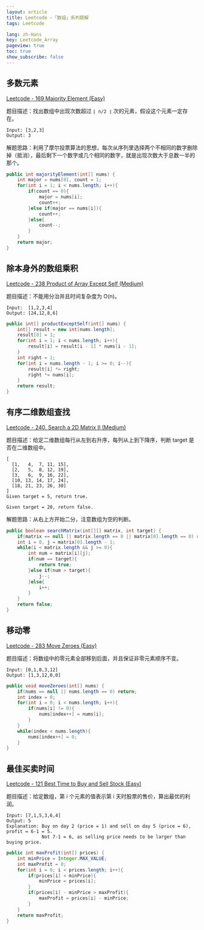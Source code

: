 ```yaml
---
layout: article
title: Leetcode —「数组」系列题解
tags: Leetcode

lang: zh-Hans
key: Leetcode_Array
pageview: true
toc: true
show_subscribe: false
---
```


## 多数元素

[Leetcode - 169 Majority Element (Easy)](https://leetcode.com/problems/majority-element/)

题目描述：找出数组中出现次数超过 `⌊ n/2 ⌋` 次的元素，假设这个元素一定存在。

```
Input: [3,2,3]
Output: 3
```

解题思路：利用了摩尔投票算法的思想，每次从序列里选择两个不相同的数字删除掉（抵消），最后剩下一个数字或几个相同的数字，就是出现次数大于总数一半的那个。

```java
public int majorityElement(int[] nums) {
    int major = nums[0], count = 1;
    for(int i = 1; i < nums.length; i++){
        if(count == 0){
            major = nums[i];
            count++;
        }else if(major == nums[i]){
            count++;
        }else{
            count--;
        }
    }
    return major;
}
```

## 除本身外的数组乘积

[Leetcode - 238 Product of Array Except Self (Medium)](https://leetcode.com/problems/product-of-array-except-self/)

题目描述：不能用分治并且时间复杂度为 O(n)。

```
Input:  [1,2,3,4]
Output: [24,12,8,6]
```

```java
public int[] productExceptSelf(int[] nums) {
    int[] result = new int[nums.length];
    result[0] = 1;
    for(int i = 1; i < nums.length; i++){
        result[i] = result[i - 1] * nums[i - 1];
    }
    int right = 1;
    for(int i = nums.length - 1; i >= 0; i--){
        result[i] *= right;
        right *= nums[i];
    }
    return result;
}
```

## 有序二维数组查找

[Leetcode - 240. Search a 2D Matrix II (Medium)](https://leetcode.com/problems/search-a-2d-matrix-ii/)

题目描述：给定二维数组每行从左到右升序，每列从上到下降序，判断 target 是否在二维数组中。

```
[
  [1,   4,  7, 11, 15],
  [2,   5,  8, 12, 19],
  [3,   6,  9, 16, 22],
  [10, 13, 14, 17, 24],
  [18, 21, 23, 26, 30]
]
Given target = 5, return true.

Given target = 20, return false.
```

解题思路：从右上方开始二分，注意数组为空的判断。

```java
public boolean searchMatrix(int[][] matrix, int target) {
    if(matrix == null || matrix.length == 0 || matrix[0].length == 0) return false;
    int i = 0, j = matrix[0].length - 1;
    while(i < matrix.length && j >= 0){
        int num = matrix[i][j];
        if(num == target){
            return true;
        }else if(num > target){
            j--;
        }else{
            i++;
        }
    }
    return false;
}
```

## 移动零

[Leetcode - 283 Move Zeroes (Easy)](https://leetcode.com/problems/move-zeroes/)

题目描述：将数组中的零元素全部移到后面，并且保证非零元素顺序不变。

```
Input: [0,1,0,3,12]
Output: [1,3,12,0,0]
```

```java
public void moveZeroes(int[] nums) {
    if(nums == null || nums.length == 0) return;
    int index = 0;
    for(int i = 0; i < nums.length; i++){
        if(nums[i] != 0){
            nums[index++] = nums[i];
        }
    }
    while(index < nums.length){
        nums[index++] = 0;
    }
}
```

## 最佳买卖时间

[Leetcode - 121 Best Time to Buy and Sell Stock (Easy)](https://leetcode.com/problems/best-time-to-buy-and-sell-stock/)
                                                                                
题目描述：给定数组，第 i 个元素的值表示第 i 天时股票的售价，算出最优的利润。

```
Input: [7,1,5,3,6,4]
Output: 5
Explanation: Buy on day 2 (price = 1) and sell on day 5 (price = 6), profit = 6-1 = 5.
             Not 7-1 = 6, as selling price needs to be larger than buying price.
```

```java
public int maxProfit(int[] prices) {
    int minPrice = Integer.MAX_VALUE;
    int maxProfit = 0;
    for(int i = 0; i < prices.length; i++){
        if(prices[i] < minPrice){
            minPrice = prices[i];
        }
        if(prices[i] - minPrice > maxProfit){
            maxProfit = prices[i] - minPrice;
        }
    }
    return maxProfit;
}
```

